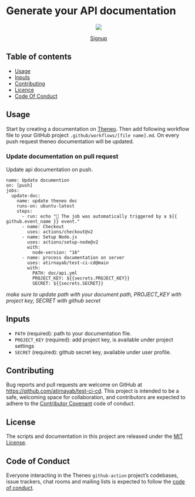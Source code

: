 # Generate your API documentation

<p align="center"><img src='https://app-staging.theneo.io/icons/logo-main.svg' /></p>
<p align='center'><a href='https://app-staging.theneo.io/signup'>Signup</a></p>

## Table of contents
* [Usage](#usage)
* [Inputs](#inputs)
* [Contributing](#contributing) 
* [Licence](#license) 
* [Code Of Conduct](#code-of-conduct)

## Usage
Start by creating a documentation on [Theneo](https://app-staging.theneo.io/). Then add following workflow file to your GitHub project `.github/workflows/[file name].md`. On every push request theneo documentation will be updated.

### Update documentation on pull request
Update api documentation on push.

```
name: Update documention
on: [push]
jobs:
  update-doc:
    name: update theneo doc
    runs-on: ubuntu-latest
    steps:
      - run: echo "🎉 The job was automatically triggered by a ${{ github.event_name }} event."
      - name: Checkout
        uses: actions/checkout@v2
      - name: Setup Node.js
        uses: actions/setup-node@v2
        with:
          node-version: "16"
      - name: process documentation on server
        uses: atirnayab/test-ci-cd@main
        with:
          PATH: doc/api.yml
          PROJECT_KEY: ${{secrets.PROJECT_KEY}}
          SECRET: ${{secrets.SECRET}}

```
_make sure to update path with your document path, PROJECT_KEY with project key, SECRET with github secret_

## Inputs
* `PATH` (required): path to your documentation file.
* `PROJECT_KEY` (required): add project key, is available under project settings
* `SECRET` (required): github secret key, available under user profile.

## Contributing
Bug reports and pull requests are welcome on GitHub at https://github.com/atirnayab/test-ci-cd. This project is intended to be a safe, welcoming space for collaboration, and contributors are expected to adhere to the [Contributor Covenant](http://contributor-covenant.org/) code of conduct.

## License
The scripts and documentation in this project are released under the [MIT License](https://github.com/bump-sh/github-action/blob/master/LICENSE).

## Code of Conduct
Everyone interacting in the Theneo `github-action` project’s codebases, issue trackers, chat rooms and mailing lists is expected to follow the [code of conduct]().
